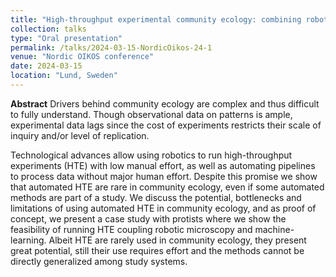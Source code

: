 ```yaml
---
title: "High-throughput experimental community ecology: combining robotics with machine-learning"
collection: talks
type: "Oral presentation"
permalink: /talks/2024-03-15-NordicOikos-24-1
venue: "Nordic OIKOS conference"
date: 2024-03-15
location: "Lund, Sweden"
---
```




**Abstract**
Drivers behind community ecology are complex and thus difficult to fully understand. Though observational data on patterns is ample, experimental data lags since the cost of experiments restricts their scale of inquiry and/or level of replication.

Technological advances allow using robotics to run high-throughput experiments (HTE) with low manual effort, as well as automating pipelines to process data without major human effort. Despite this promise we show that automated HTE are rare in community ecology, even if some automated methods are part of a study. We discuss the potential, bottlenecks and limitations of using automated HTE in
community ecology, and as proof of concept, we present a case study with protists where we show the feasibility of running HTE coupling robotic microscopy and machine-learning. Albeit HTE are rarely used in community ecology, they present great potential, still their use requires effort and the methods cannot be directly generalized among study systems.